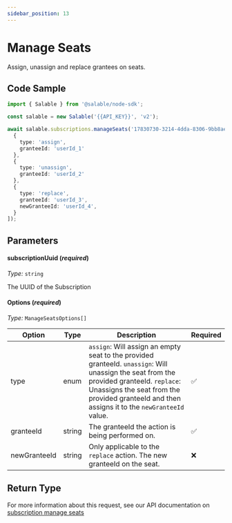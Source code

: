 ```yaml
---
sidebar_position: 13
---
```


# Manage Seats

Assign, unassign and replace grantees on seats.

## Code Sample

```typescript
import { Salable } from '@salable/node-sdk';

const salable = new Salable('{{API_KEY}}', 'v2');

await salable.subscriptions.manageSeats('17830730-3214-4dda-8306-9bb8ae0e3a11', [
  {
    type: 'assign',
    granteeId: 'userId_1'
  },
  {
    type: 'unassign',
    granteeId: 'userId_2'
  },
  {
    type: 'replace',
    granteeId: 'userId_3',
    newGranteeId: 'userId_4',
  }
]);
```

## Parameters

#### subscriptionUuid (_required_)

_Type:_ `string`

The UUID of the Subscription

#### Options (_required_)

_Type:_ `ManageSeatsOptions[]`

| Option       | Type   | Description                                                                                                                                                                                                                               | Required |
|--------------|--------|-------------------------------------------------------------------------------------------------------------------------------------------------------------------------------------------------------------------------------------------|----------|
| type         | enum   | `assign`: Will assign an empty seat to the provided granteeId. `unassign`: Will unassign the seat from the provided granteeId. `replace`: Unassigns the seat from the provided granteeId and then assigns it to the `newGranteeId` value. | ✅        |
| granteeId    | string | The granteeId the action is being performed on.                                                                                                                                                                                           | ✅        |
| newGranteeId | string | Only applicable to the `replace` action. The new granteeId on the seat.                                                                                                                                                                   | ❌  |

## Return Type

For more information about this request, see our API documentation on [subscription manage seats](https://docs.salable.app/api/v2#tag/Subscriptions/operation/manageSubscriptionSeats)
